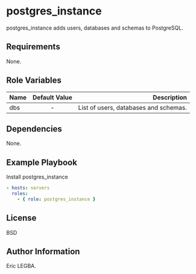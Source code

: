 postgres_instance
=========

postgres_instance adds users, databases and schemas to PostgreSQL.

Requirements
------------

None.

Role Variables
--------------

| Name	        | Default Value	| Description|
| ------------- |:-------------:| ----------:|
|dbs|-|List of users, databases and schemas.|


Dependencies
------------

None.

Example Playbook
----------------

Install postgres_instance
```yaml
- hosts: servers
  roles:
    - { role: postgres_instance }
```

License
-------

BSD

Author Information
------------------

Eric LEGBA.